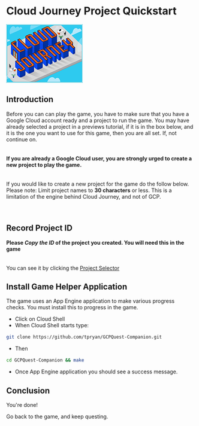 # Cloud Journey Project Quickstart
![Cloud Journey](title.png "Cloud Journey Tutorial")

<walkthrough-tutorial-url 
url="https://cloud.google.com/compute/docs/gcpquest/intro_project">
 </walkthrough-tutorial-url>

## Introduction

<walkthrough-tutorial-duration duration="10"></walkthrough-tutorial-duration>

Before you can can play the game, you have to make sure that you have a Google
Cloud account ready and a project to run the game. You may have already 
selected a project in a previews tutorial, if it is in the box below, and it is the one you want to use for this game, then you are all set. If, not continue 
on.  
\
&nbsp; \
**If you are already a Google Cloud user, you are strongly
urged to create a new project to play the game.**   
\
&nbsp; \
If you would like to create a new project for the game do the follow below. 
Please note: Limit project names to **30 characters** or less. This is a 
limitation of the engine behind Cloud Journey, and not of GCP.   
\
&nbsp; \
<walkthrough-project-billing-setup></walkthrough-project-billing-setup>

## Record Project ID
**Please *Copy the ID* of the project you created. You will need this 
in the game**  
\
&nbsp; \
You can see it by clicking the [Project Selector][spotlight-purview-switcher]


## Install Game Helper Application
The game uses an App Engine application to make various progress checks. You
must install this to progress in the game.  


* Click on Cloud Shell  <open-cloud-shell-button></open-cloud-shell-button>
* When Cloud Shell starts type:
```bash
git clone https://github.com/tpryan/GCPQuest-Companion.git
```
* Then
```bash
cd GCPQuest-Companion && make
```
* Once App Engine application you should see a success message.
&nbsp;

## Conclusion

<walkthrough-conclusion-trophy></walkthrough-conclusion-trophy>

You're done!

Go back to the game, and keep questing.


[spotlight-purview-switcher]: walkthrough://spotlight-pointer?spotlightId=purview-switcher